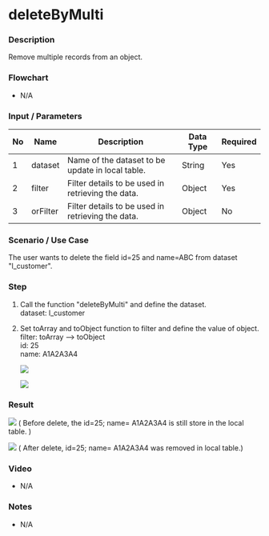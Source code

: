 # deleteByMulti

### Description

Remove multiple records from an object.

### Flowchart

- N/A 

### Input / Parameters

| No | Name | Description | Data Type | Required |
| ------ | ------ | ------ |------ | ------ |
| 1 | dataset | Name of the dataset to be update in local table. | String | Yes  |
| 2 | filter | Filter details to be used in retrieving the data. | Object | Yes |
| 3 | orFilter | Filter details to be used in retrieving the data.  |  Object | No |

### Scenario / Use Case

The user wants to delete the field id=25 and name=ABC from dataset "l_customer".

### Step

1. Call the function "deleteByMulti" and define the dataset.
   <br>
   dataset: l_customer<br>
   
2. Set toArray and toObject function to filter and define the         value of object.
   <br> filter: toArray --> toObject<br>
        id: 25<br>
        name: A1A2A3A4<br>
         
    ![](../../../../document/function/Dataset/deleteByMulti/deleteByMulti-step-1.png?raw=true)
 
    ![](../../../../document/function/Dataset/deleteByMulti/deleteByMulti-step-2.png?raw=true)
    
### Result


  ![](../../../../document/function/Dataset/deleteByMulti/deleteByMulti-result-1.png?raw=true)
  ( Before delete, the id=25; name= A1A2A3A4 is still store in the local table. )
   
  ![](../../../../document/function/Dataset/deleteByMulti/deleteByMulti-result-2.png?raw=true)
  ( After delete, id=25; name= A1A2A3A4 was removed in local table.)
   
### Video

- N/A

<!--[![Video](http://i.imgur.com/Ot5DWAW.png)](https://youtu.be/StTqXEQ2l-Y?t=35s)-->

### Notes

- N/A